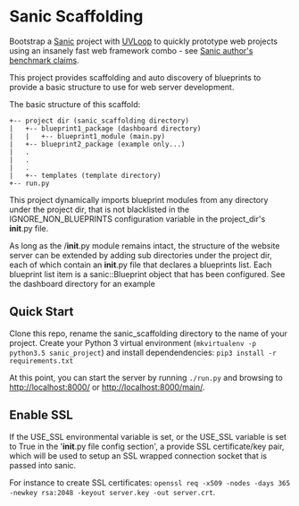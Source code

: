 # Sanic Scaffolding
Bootstrap a [Sanic](https://github.com/channelcat/sanic) project with [UVLoop](https://github.com/MagicStack/uvloop) to quickly prototype web projects using an insanely fast web framework combo - see [Sanic author's benchmark claims](https://github.com/channelcat/sanic#benchmarks).

This project provides scaffolding and auto discovery of blueprints to provide a basic structure to use for web server development.

The basic structure of this scaffold:

```
+-- project dir (sanic_scaffolding directory)
|   +-- blueprint1_package (dashboard directory)
|   |   +-- blueprint1_module (main.py)
|   +-- blueprint2_package (example only...)
|   .
|   .
|   .
|   +-- templates (template directory)
+-- run.py
```

This project dynamically imports blueprint modules from any directory under the project dir, that is not blacklisted in the IGNORE_NON_BLUEPRINTS configuration variable in the project_dir's __init__.py file.

As long as the <project dir>/__init__.py module remains intact, the structure of the website server can be extended by adding sub directories under the project dir, each of which contain an __init__.py file that declares a blueprints list. Each blueprint list item is a sanic::Blueprint object that has been configured. See the dashboard directory for an example

## Quick Start
Clone this repo, rename the sanic_scaffolding directory to the name of your project. Create your Python 3 virtual environment (`mkvirtualenv -p python3.5 sanic_project`) and install dependendencies: `pip3 install -r requirements.txt`

At this point, you can start the server by running `./run.py` and browsing to [http://localhost:8000/](http://localhost:8000) or [http://localhost:8000/main/](http://localhost:8000/main/).

## Enable SSL
If the USE_SSL environmental variable is set, or the USE_SSL variable is set to True in the '__init__.py file config section', a provide SSL certificate/key pair, which will be used to setup an SSL wrapped connection socket that is passed into sanic.

For instance to create SSL certificates: `openssl req -x509 -nodes -days 365 -newkey rsa:2048 -keyout server.key -out server.crt`.

